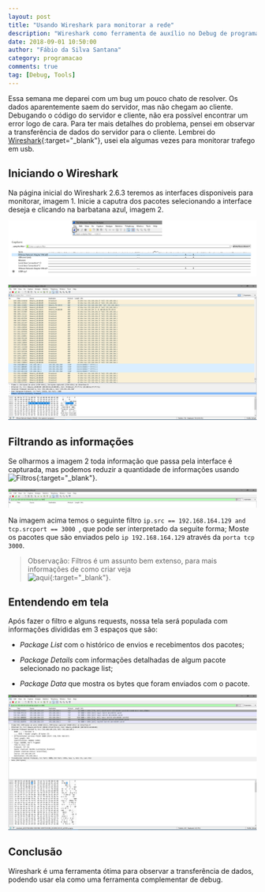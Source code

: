 ```yaml
---
layout: post
title: "Usando Wireshark para monitorar a rede"
description: "Wireshark como ferramenta de auxílio no Debug de programas"
date: 2018-09-01 10:50:00
author: "Fábio da Silva Santana"
category: programacao
comments: true
tag: [Debug, Tools]
---
```


Essa semana me deparei com um bug um pouco chato de resolver. Os dados aparentemente saem do
 servidor, mas não chegam ao cliente. Debugando o código do servidor e cliente, não era possível encontrar um error logo de cara. 
 Para ter mais detalhes do problema, pensei em observar a transferência de dados do servidor para o cliente. 
 Lembrei do [Wireshark](https://www.wireshark.org/){:target="_blank"}, usei ela algumas vezes para monitorar trafego em usb. 

## Iniciando o Wireshark

Na página inicial do Wireshark 2.6.3 teremos as interfaces disponiveis para monitorar, imagem 1. 
Inicie a caputra dos pacotes selecionando a interface deseja e clicando na barbatana azul, imagem 2.

 ![Wireshark](../img/posts/2018-09-01-wireshark/wireshark_one.PNG)

 ![Wireshark_2](../img/posts/2018-09-01-wireshark/wireshark_two.PNG)

## Filtrando as informações

Se olharmos a imagem 2 toda informação que passa pela interface é capturada, mas podemos reduzir a quantidade de informações 
 usando ![Filtros](https://wiki.wireshark.org/DisplayFilters){:target="_blank"}. 

 ![Wireshark_3](../img/posts/2018-09-01-wireshark/wireshark_three.PNG)

Na imagem acima temos o seguinte filtro `ip.src == 192.168.164.129 and tcp.srcport == 3000 `, que pode ser interpretado da seguite forma; Moste os pacotes que são enviados pelo `ip 192.168.164.129` através da `porta tcp 3000`.

> Observação: Filtros é um assunto bem extenso, para mais informações de como criar veja   
 ![aqui](https://wiki.wireshark.org/DisplayFilters){:target="_blank"}.

 ## Entendendo em tela

Após fazer o filtro e alguns requests, nossa tela será populada com informações divididas em 3 espaços que são: 

- *Package List* com o histórico de envios e recebimentos dos pacotes;

- *Package Details* com informações detalhadas de algum pacote selecionado no package list;

- *Package Data* que mostra os bytes que foram enviados com o pacote.

 ![Wireshark_4](../img/posts/2018-09-01-wireshark/wireshark_four.PNG)


## Conclusão

Wireshark é uma ferramenta ótima para observar a transferência de dados, podendo usar ela como uma ferramenta complementar de debug.







